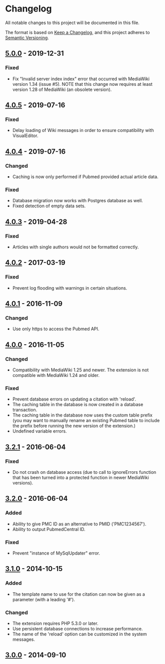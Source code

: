 # Changelog

All notable changes to this project will be documented in this file.

The format is based on [Keep a Changelog](https://keepachangelog.com/en/1.0.0/),
and this project adheres to [Semantic Versioning](https://semver.org/spec/v2.0.0.html).

## [5.0.0][] - 2019-12-31

### Fixed

- Fix "Invalid server index index" error that occurred with MediaWiki version 1.34
  (issue #5). NOTE that this change now requires at least version 1.28 of MediaWiki
  (an obsolete version).

## [4.0.5][] - 2019-07-16

### Fixed

- Delay loading of Wiki messages in order to ensure compatibility with VisualEditor.

## [4.0.4][] - 2019-07-16

### Changed

- Caching is now only performed if Pubmed provided actual article data.

### Fixed

- Database migration now works with Postgres database as well.
- Fixed detection of empty data sets.

## [4.0.3][] - 2019-04-28

### Fixed

- Articles with single authors would not be formatted correctly.

## [4.0.2][] - 2017-03-19

### Fixed

- Prevent log flooding with warnings in certain situations.

## [4.0.1][] - 2016-11-09

### Changed

- Use only https to access the Pubmed API.

## [4.0.0][] - 2016-11-05

### Changed

- Compatibility with MediaWiki 1.25 and newer. The extension is not compatible with MediaWiki 1.24 and older.

### Fixed

- Prevent database errors on updating a citation with 'reload'.
- The caching table in the database is now created in a database transaction.
- The caching table in the database now uses the custom table prefix (you may want to manually rename an existing Pubmed table to include the prefix before running the new version of the extension.)
- Undefined variable errors.

## [3.2.1][] - 2016-06-04

### Fixed

- Do not crash on database access (due to call to ignoreErrors function that has been turned into a protected function in newer MediaWiki versions).

## [3.2.0][] - 2016-06-04

### Added

- Ability to give PMC ID as an alternative to PMID ('PMC1234567').
- Ability to output PubmedCentral ID.

### Fixed

- Prevent "instance of MySqlUpdater" error.

## [3.1.0][] - 2014-10-15

### Added

- The template name to use for the citation can now be given as a parameter (with a leading '#').

### Changed

- The extension requires PHP 5.3.0 or later.
- Use persistent database connections to increase performance.
- The name of the 'reload' option can be customized in the system messages.

## [3.0.0][] - 2014-09-10

[5.0.0]: https://github.com/bovender/PubmedParser/releases/tag/v5.0.0
[4.0.5]: https://github.com/bovender/PubmedParser/releases/tag/v4.0.5
[4.0.4]: https://github.com/bovender/PubmedParser/releases/tag/v4.0.4
[4.0.3]: https://github.com/bovender/PubmedParser/releases/tag/v4.0.3
[4.0.2]: https://github.com/bovender/PubmedParser/releases/tag/v4.0.2
[4.0.1]: https://github.com/bovender/PubmedParser/releases/tag/v4.0.1
[4.0.0]: https://github.com/bovender/PubmedParser/releases/tag/v4.0.0
[3.2.1]: https://github.com/bovender/PubmedParser/releases/tag/v3.2.1
[3.2.0]: https://github.com/bovender/PubmedParser/releases/tag/v3.2.0
[3.1.0]: https://github.com/bovender/PubmedParser/releases/tag/v3.1.0
[3.0.0]: https://github.com/bovender/PubmedParser/releases/tag/v3.0.0
